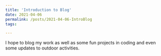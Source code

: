 ```yaml
---
title: 'Introduction to Blog'
date: 2021-04-06
permalink: /posts/2021-04-06-IntroBlog
tags:

---
```


I hope to blog my work as well as some fun projects in coding and even some updates to outdoor activities. 